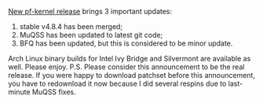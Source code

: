 [New pf-kernel
release](https://pf.natalenko.name/sources/4.8/patch-4.8-pf3.xz) brings 3
important updates:

  1. stable v4.8.4 has been merged;
  2. MuQSS has been updated to latest git code;
  3. BFQ has been updated, but this is considered to be minor update.

Arch Linux binary builds for Intel Ivy Bridge and Silvermont are available as
well. Please enjoy. P.S. Please consider this announcement to be the real
release. If you were happy to download patchset before this announcement, you
have to redownload it now because I did several respins due to last-minute
MuQSS fixes.

